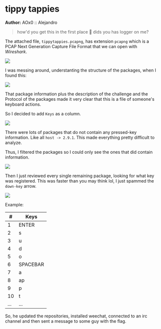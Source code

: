 # tippy tappies

**Author:** AOx0 :: Alejandro

> how'd you get this in the first place :eyes: dids you has logger on me?

The attached file, `tippytappies.pcapng`, has extension `pcapng` which is a PCAP Next Generation Capture File Format that we can open with *Wireshark*.



![](https://i.imgur.com/527aNbc.png)



I was messing around, understanting the structure of the packages, when I found this:

![](https://i.imgur.com/OTiCXBC.png)

That package information plus the description of the challenge and the Protocol of the packages made it  very clear that this is a file of someone's keyboard actions. 



So I decided to add `Keys` as a column.

![](https://i.imgur.com/QRQ29rr.png)

There were lots of packages that do not contain any pressed-key information. Like all  `host -> 2.9.1`. This made everything pretty difficult to analyze.

Thus, I filtered the packages so I could only see the ones that did contain information.  

![](https://i.imgur.com/jkLPEZx.png)

Then I just reviewed every single remaining package, looking for what key was registered. This was faster than you may think lol, I just spammed the `down-key` arrow.

![](https://i.imgur.com/PcNxCis.png)

Example:

| #    | Keys     |
| ---- | -------- |
| 1    | ENTER    |
| 2    | s        |
| 3    | u        |
| 4    | d        |
| 5    | o        |
| 6    | SPACEBAR |
| 7    | a        |
| 8    | ap       |
| 9    | p        |
| 10   | t        |
| ...  | ...      |

So, he updated the repositories, installed weechat, connected to an irc channel and then sent a message to some guy with the flag.


